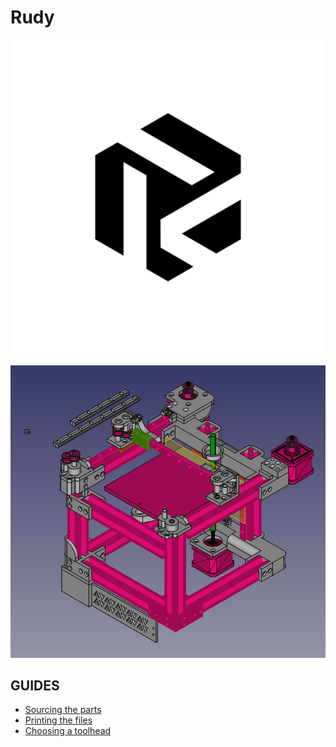 # Rudy

<img src="transparent_logo.png" style="{width:200px; padding:auto;}"/>

![render](CAD_pic.png)

## GUIDES

 - [Sourcing the parts](./SOURCING_GUIDE.md)
 - [Printing the files](./PRINTING_GUIDE.md)
 - [Choosing a toolhead](./TOOLHEAD.md)